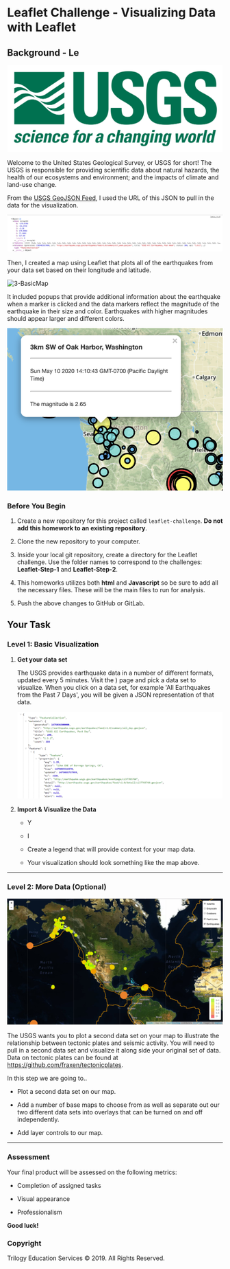 # Leaflet Challenge - Visualizing Data with Leaflet

## Background - Le

![1-Logo](Images/1-Logo.png)

Welcome to the United States Geological Survey, or USGS for short! The USGS is responsible for providing scientific data about natural hazards, the health of our ecosystems and environment; and the impacts of climate and land-use change.

From the [USGS GeoJSON Feed](http://earthquake.usgs.gov/earthquakes/feed/v1.0/geojson.php), I used the URL of this JSON to pull in the data for the visualization.  

![2-JSON](Images/2-JSON.png)

Then, I created a map using Leaflet that plots all of the earthquakes from your data set based on their longitude and latitude. 

![3-BasicMap](Images/3-BasicMap.png)

It included popups that provide additional information about the earthquake when a marker is clicked and the data markers reflect the magnitude of the earthquake in their size and color. Earthquakes with higher magnitudes should appear larger and different colors.

![4-Popup](Images/4-Popup.png)



<!-- The USGS is interested in building a new set of tools that will allow them visualize their earthquake data.  -->

### Before You Begin

1. Create a new repository for this project called `leaflet-challenge`. **Do not add this homework to an existing repository**.

2. Clone the new repository to your computer.

3. Inside your local git repository, create a directory for the Leaflet challenge. Use the folder names to correspond to the challenges: **Leaflet-Step-1** and **Leaflet-Step-2**.

4. This homeworks utilizes both **html** and **Javascript** so be sure to add all the necessary files. These will be the main files to run for analysis.

5. Push the above changes to GitHub or GitLab.

## Your Task

### Level 1: Basic Visualization





1. **Get your data set**

   

   The USGS provides earthquake data in a number of different formats, updated every 5 minutes. Visit the ) page and pick a data set to visualize. When you click on a data set, for example 'All Earthquakes from the Past 7 Days', you will be given a JSON representation of that data. 

   ![4-JSON](Images/4-JSON.png)

2. **Import & Visualize the Data**

   
   * Y

   * I

   * Create a legend that will provide context for your map data.

   * Your visualization should look something like the map above.

- - -

### Level 2: More Data (Optional)

![5-Advanced](Images/5-Advanced.png)

The USGS wants you to plot a second data set on your map to illustrate the relationship between tectonic plates and seismic activity. You will need to pull in a second data set and visualize it along side your original set of data. Data on tectonic plates can be found at <https://github.com/fraxen/tectonicplates>.

In this step we are going to..

* Plot a second data set on our map.

* Add a number of base maps to choose from as well as separate out our two different data sets into overlays that can be turned on and off independently.

* Add layer controls to our map.

- - -

### Assessment

Your final product will be assessed on the following metrics:

* Completion of assigned tasks

* Visual appearance

* Professionalism

**Good luck!**

### Copyright

Trilogy Education Services © 2019. All Rights Reserved.
